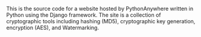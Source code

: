 This is the source code for a website hosted by PythonAnywhere written in Python using the Django framework. The site is a collection of cryptographic tools including hashing (MD5),
cryptographic key generation, encryption (AES), and Watermarking.